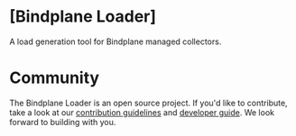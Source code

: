 # [Bindplane Loader]

A load generation tool for Bindplane managed collectors.

# Community

The Bindplane Loader is an open source project. If you'd like to contribute, take a look at our [contribution guidelines](/docs/CONTRIBUTING.md) and [developer guide](/docs/development.md). We look forward to building with you.
